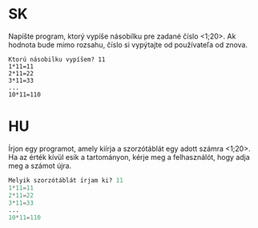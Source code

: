 # SK
Napíšte program, ktorý vypíše násobilku pre zadané číslo <1;20>. Ak hodnota bude mimo rozsahu, číslo si vypýtajte od používateľa od znova.

```
Ktorú násobilku vypíšem? 11
1*11=11
2*11=22
3*11=33
...
10*11=110
```

# HU
Írjon egy programot, amely kiírja a szorzótáblát egy adott számra <1;20>. Ha az érték kívül esik a tartományon, kérje meg a felhasználót, hogy adja meg a számot újra.

```py
Melyik szorzótáblát írjam ki? 11
1*11=11
2*11=22
3*11=33
...
10*11=110
```
